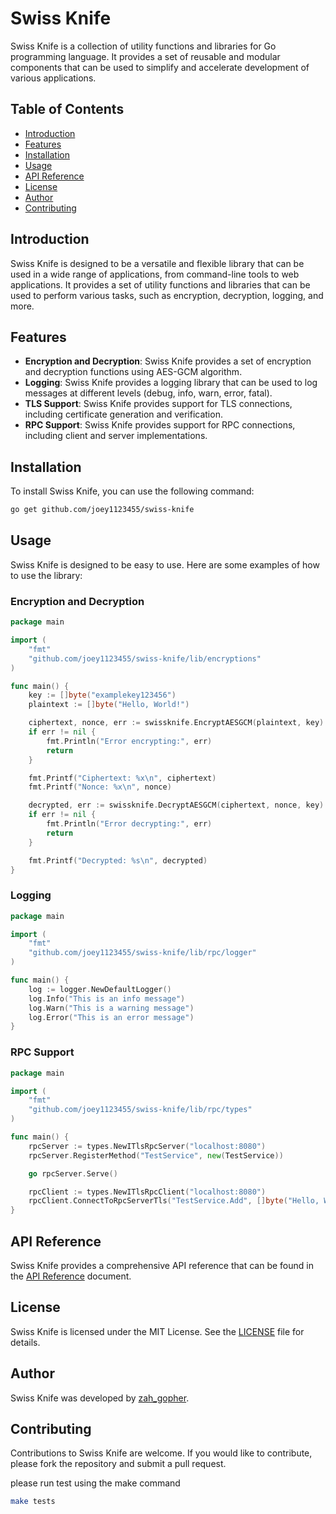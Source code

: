 # Swiss Knife
Swiss Knife is a collection of utility functions and libraries for Go programming language. It provides a set of reusable and modular components that can be used to simplify and accelerate development of various applications.

## Table of Contents
* [Introduction](#introduction)
* [Features](#features)
* [Installation](#installation)
* [Usage](#usage)
* [API Reference](#api-reference)
* [License](#license)
* [Author](#author)
* [Contributing](#contributing)

## Introduction
Swiss Knife is designed to be a versatile and flexible library that can be used in a wide range of applications, from command-line tools to web applications. It provides a set of utility functions and libraries that can be used to perform various tasks, such as encryption, decryption, logging, and more.

## Features
* **Encryption and Decryption**: Swiss Knife provides a set of encryption and decryption functions using AES-GCM algorithm.
* **Logging**: Swiss Knife provides a logging library that can be used to log messages at different levels (debug, info, warn, error, fatal).
* **TLS Support**: Swiss Knife provides support for TLS connections, including certificate generation and verification.
* **RPC Support**: Swiss Knife provides support for RPC connections, including client and server implementations.

## Installation
To install Swiss Knife, you can use the following command:
```bash
go get github.com/joey1123455/swiss-knife
```
## Usage
Swiss Knife is designed to be easy to use. Here are some examples of how to use the library:

### Encryption and Decryption
```go
package main

import (
	"fmt"
	"github.com/joey1123455/swiss-knife/lib/encryptions"
)

func main() {
	key := []byte("examplekey123456")
	plaintext := []byte("Hello, World!")

	ciphertext, nonce, err := swissknife.EncryptAESGCM(plaintext, key)
	if err != nil {
		fmt.Println("Error encrypting:", err)
		return
	}

	fmt.Printf("Ciphertext: %x\n", ciphertext)
	fmt.Printf("Nonce: %x\n", nonce)

	decrypted, err := swissknife.DecryptAESGCM(ciphertext, nonce, key)
	if err != nil {
		fmt.Println("Error decrypting:", err)
		return
	}

	fmt.Printf("Decrypted: %s\n", decrypted)
}
```

### Logging
```go
package main

import (
	"fmt"
	"github.com/joey1123455/swiss-knife/lib/rpc/logger"
)

func main() {
	log := logger.NewDefaultLogger()
	log.Info("This is an info message")
	log.Warn("This is a warning message")
	log.Error("This is an error message")
}
```

### RPC Support
```go
package main

import (
	"fmt"
	"github.com/joey1123455/swiss-knife/lib/rpc/types"
)

func main() {
	rpcServer := types.NewITlsRpcServer("localhost:8080")
	rpcServer.RegisterMethod("TestService", new(TestService))

	go rpcServer.Serve()

	rpcClient := types.NewITlsRpcClient("localhost:8080")
	rpcClient.ConnectToRpcServerTls("TestService.Add", []byte("Hello, World!"))
}
```

## API Reference
Swiss Knife provides a comprehensive API reference that can be found in the [API Reference](https://github.com/joey1123455/swiss-knife/blob/main/API.md) document.

## License
Swiss Knife is licensed under the MIT License. See the [LICENSE](https://github.com/joey1123455/swiss-knife/blob/main/LICENSE) file for details.

## Author
Swiss Knife was developed by [zah_gopher](https://github.com/joey1123455).

## Contributing
Contributions to Swiss Knife are welcome. If you would like to contribute, please fork the repository and submit a pull request.

please run test using the make command
```bash
make tests
```

